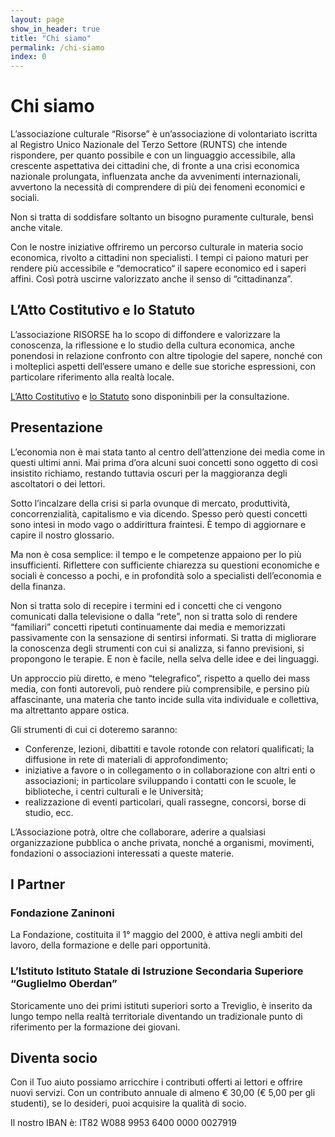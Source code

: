 ```yaml
---
layout: page
show_in_header: true
title: "Chi siamo"
permalink: /chi-siamo
index: 0
---
```


# Chi siamo

L’associazione culturale “Risorse” è un’associazione di volontariato iscritta al Registro Unico Nazionale del Terzo Settore (RUNTS) che intende rispondere, per quanto possibile e con un linguaggio accessibile, alla crescente aspettativa dei cittadini che, di fronte a una crisi economica nazionale prolungata, influenzata anche da avvenimenti internazionali, avvertono la necessità di comprendere di più dei fenomeni economici e sociali.

Non si tratta di soddisfare soltanto un bisogno puramente culturale, bensì anche vitale.

Con le nostre iniziative offriremo un percorso culturale in materia socio economica, rivolto a cittadini non specialisti. I tempi ci paiono maturi per rendere più accessibile e “democratico“ il sapere economico ed i saperi affini. Così potrà uscirne valorizzato anche il senso di “cittadinanza”.

## L’Atto Costitutivo e lo Statuto

L’associazione RISORSE ha lo scopo di diffondere e valorizzare la conoscenza, la riflessione e lo studio della cultura economica, anche ponendosi in relazione confronto con altre tipologie del sapere, nonché con i molteplici aspetti dell’essere umano e delle sue storiche espressioni, con particolare riferimento alla realtà locale.

[L’Atto Costitutivo](/assets/2016-01-15-atto-costitutivo.pdf) e [lo Statuto](/assets/2022-03-05-statuto.pdf) sono disponinbili per la consultazione.

## Presentazione

L’economia non è mai stata tanto al centro dell’attenzione dei media come in questi ultimi anni. Mai prima d’ora alcuni suoi concetti sono oggetto di così insistito richiamo, restando tuttavia oscuri per la maggioranza degli ascoltatori o dei lettori.

Sotto l’incalzare della crisi si parla ovunque di mercato, produttività, concorrenzialità, capitalismo e via dicendo. Spesso però questi concetti sono intesi in modo vago o addirittura fraintesi. È tempo di aggiornare e capire il nostro glossario.

Ma non è cosa semplice: il tempo e le competenze appaiono per lo più insufficienti. Riflettere con sufficiente chiarezza su questioni economiche e sociali è concesso a pochi, e in profondità solo a specialisti dell’economia e della finanza.

Non si tratta solo di recepire i termini ed i concetti che ci vengono comunicati dalla televisione o dalla “rete”, non si tratta solo di rendere “familiari” concetti ripetuti continuamente dai media e memorizzati passivamente con la sensazione di sentirsi informati. Si tratta di migliorare la conoscenza degli strumenti con cui si analizza, si fanno previsioni, si propongono le terapie.  E non è facile, nella selva delle idee e dei linguaggi.

Un approccio più diretto, e meno “telegrafico”, rispetto a quello dei mass media, con fonti autorevoli, può rendere più comprensibile, e persino più affascinante, una materia che tanto incide sulla vita individuale e collettiva, ma altrettanto appare ostica.

Gli strumenti di cui ci doteremo saranno:

- Conferenze, lezioni, dibattiti e tavole rotonde con relatori qualificati; la diffusione in rete di materiali di approfondimento;
- iniziative a favore o in collegamento o in collaborazione con altri enti o associazioni; in particolare sviluppando i contatti con le scuole, le biblioteche, i centri culturali e le Università;
- realizzazione di eventi particolari, quali rassegne, concorsi, borse di studio, ecc.

L’Associazione potrà, oltre che collaborare, aderire a qualsiasi organizzazione pubblica o anche privata, nonché a organismi, movimenti, fondazioni o associazioni interessati a queste materie.

## I Partner

### Fondazione Zaninoni

La Fondazione, costituita il 1° maggio del 2000, è attiva negli ambiti del lavoro, della formazione e delle pari opportunità.

### L’Istituto Istituto Statale di Istruzione Secondaria Superiore “Guglielmo Oberdan”

Storicamente uno dei primi istituti superiori sorto a Treviglio, è inserito da lungo tempo nella realtà territoriale diventando un tradizionale punto di riferimento per la formazione dei giovani.

## Diventa socio

Con il Tuo aiuto possiamo arricchire i contributi offerti ai lettori e offrire nuovi servizi. Con un contributo annuale di almeno € 30,00 (€ 5,00 per gli studenti), se lo desideri, puoi acquisire la qualità di socio.

Il nostro IBAN è: IT82 W088 9953 6400 0000 0027919